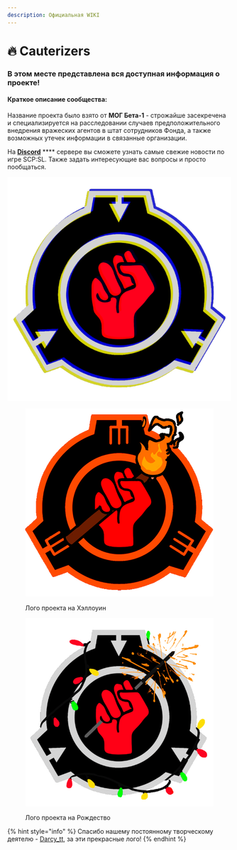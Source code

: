 ```yaml
---
description: Официальная WIKI
---
```


# 🔥 Cauterizers

### В этом месте представлена вся доступная информация о проекте!

#### Краткое описание сообщества:

Название проекта было взято от **МОГ Бета-1** - строжайше засекречена и специализируется на расследовании случаев предположительного внедрения вражеских агентов в штат сотрудников Фонда, а также возможных утечек информации в связанные организации.

На [**Discord**](https://discord.com/invite/376sEKP2tX) **** сервере вы сможете узнать самые свежие новости по игре SCP:SL. Также задать интересующие вас вопросы и просто пообщаться.

<div>

<img src=".gitbook/assets/Discord Logo GIF.gif" alt="Стандартное лого проекта">

 

<figure><img src=".gitbook/assets/Discord Logo Halloween GIF.gif" alt=""><figcaption><p>Лого проекта на Хэллоуин </p></figcaption></figure>

 

<figure><img src=".gitbook/assets/Discord Logo Christmas GIF.gif" alt=""><figcaption><p>Лого проекта на Рождество</p></figcaption></figure>

</div>

{% hint style="info" %}
Спасибо нашему постоянному творческому деятелю - [Darcy\_tt](https://darcytt0.tumblr.com/), за эти прекрасные лого!
{% endhint %}
